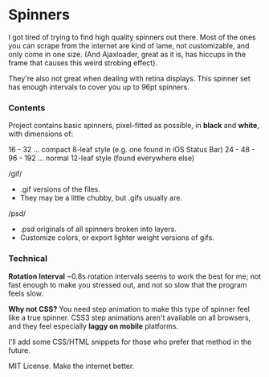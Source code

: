 # Spinners

I got tired of trying to find high quality spinners out there. Most of the ones you can scrape from the internet are kind of lame, not customizable, and only come in one size. (And Ajaxloader, great as it is, has hiccups in the frame that causes this weird strobing effect).

They're also not great when dealing with retina displays. This spinner set has enough intervals to cover you up to 96pt spinners.

### Contents

Project contains basic spinners, pixel-fitted as possible, in **black** and **white**, with dimensions of:

16 - 32 ... compact 8-leaf style (e.g. one found in iOS Status Bar)
24 - 48 - 96 - 192 ... normal 12-leaf style (found everywhere else)

/gif/
* .gif versions of the files. 
* They may be a little chubby, but .gifs usually are.

/psd/
* .psd originals of all spinners broken into layers.
* Customize colors, or export lighter weight versions of gifs.


### Technical

**Rotation Interval** ~0.8s rotation intervals seems to work the best for me; not fast enough to make you stressed out, and not so slow that the program feels slow.

**Why not CSS?** You need step animation to make this type of spinner feel like a true spinner. CSS3 step animations aren't available on all browsers, and they feel especially **laggy on mobile** platforms.

I'll add some CSS/HTML snippets for those who prefer that method in the future.





MIT License. Make the internet better.
